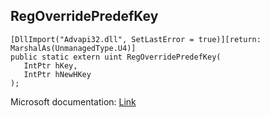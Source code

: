 ## RegOverridePredefKey

```
[DllImport("Advapi32.dll", SetLastError = true)][return: MarshalAs(UnmanagedType.U4)]
public static extern uint RegOverridePredefKey(
   IntPtr hKey,
   IntPtr hNewHKey
);
```

Microsoft documentation: [Link](https://docs.microsoft.com/en-us/windows/win32/api/winreg/nf-winreg-regoverridepredefkey)

